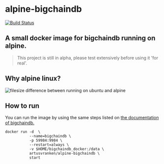 # alpine-bigchaindb

[![Build Status](https://travis-ci.org/artusvranken/alpine-bigchaindb.svg?branch=master)](https://travis-ci.org/artusvranken/alpine-bigchaindb)

## A small docker image for bigchaindb running on alpine.

> This project is still in alpha, please test extensively before using it 'for real'.

## Why alpine linux?

![filesize difference between running on ubuntu and alpine](https://artusvranken.github.io/alpine-bigchaindb/img/filesize.png)

## How to run

You can run the image by using the same steps listed on [the documentation of bigchaindb.](https://docs.bigchaindb.com/projects/server/en/latest/appendices/run-with-docker.html)

```shell
docker run -d  \
           --name=bigchaindb \
           -p 59984:9984 \
           --restart=always \ 
           -v $HOME/bigchaindb_docker:/data \
           artusvranken/alpine-bigchaindb \
           start
```
